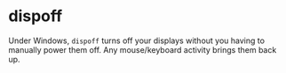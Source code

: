 dispoff
=======

Under Windows, `dispoff` turns off your displays without you having to manually
power them off. Any mouse/keyboard activity brings them back up.
